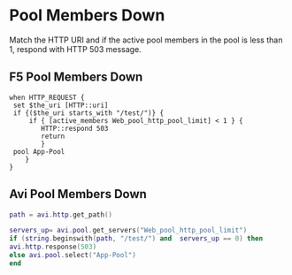 # Pool Members Down

Match the HTTP URI and if the active pool members in the pool is less than 1, respond with HTTP 503 message.

## F5 Pool Members Down

```
when HTTP_REQUEST {
 set $the_uri [HTTP::uri]
 if {($the_uri starts_with "/test/")} {
     if { [active_members Web_pool_http_pool_limit] < 1 } {
        HTTP::respond 503
        return
        } 
 pool App-Pool       
    }
}
```

## Avi Pool Members Down

```lua
path = avi.http.get_path()

servers_up= avi.pool.get_servers("Web_pool_http_pool_limit")
if (string.beginswith(path, "/test/") and  servers_up == 0) then
avi.http.response(503)
else avi.pool.select("App-Pool")
end
```
